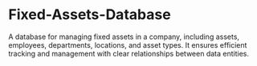 # Fixed-Assets-Database
A database for managing fixed assets in a company, including assets, employees, departments, locations, and asset types. It ensures efficient tracking and management with clear relationships between data entities.
